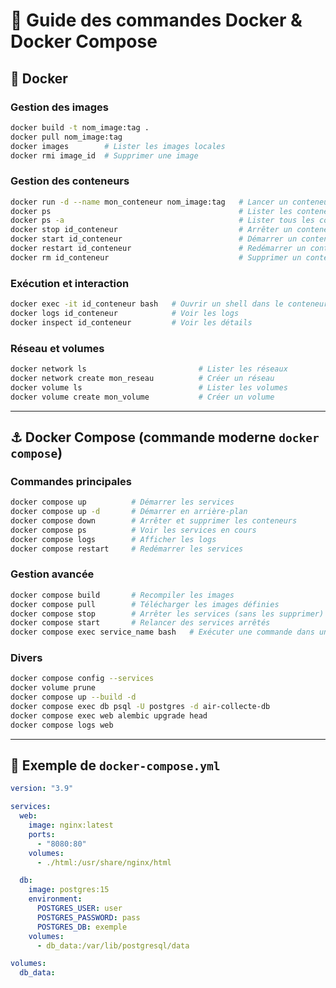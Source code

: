 # 📘 Guide des commandes Docker & Docker Compose

## 🐳 Docker

### Gestion des images
```bash
docker build -t nom_image:tag .
docker pull nom_image:tag
docker images        # Lister les images locales
docker rmi image_id  # Supprimer une image
```

### Gestion des conteneurs
```bash
docker run -d --name mon_conteneur nom_image:tag   # Lancer un conteneur en arrière-plan
docker ps                                          # Lister les conteneurs actifs
docker ps -a                                       # Lister tous les conteneurs
docker stop id_conteneur                           # Arrêter un conteneur
docker start id_conteneur                          # Démarrer un conteneur
docker restart id_conteneur                        # Redémarrer un conteneur
docker rm id_conteneur                             # Supprimer un conteneur
```

### Exécution et interaction
```bash
docker exec -it id_conteneur bash   # Ouvrir un shell dans le conteneur
docker logs id_conteneur            # Voir les logs
docker inspect id_conteneur         # Voir les détails
```

### Réseau et volumes
```bash
docker network ls                         # Lister les réseaux
docker network create mon_reseau          # Créer un réseau
docker volume ls                          # Lister les volumes
docker volume create mon_volume           # Créer un volume
```

---

## ⚓ Docker Compose (commande moderne `docker compose`)

### Commandes principales
```bash
docker compose up          # Démarrer les services
docker compose up -d       # Démarrer en arrière-plan
docker compose down        # Arrêter et supprimer les conteneurs
docker compose ps          # Voir les services en cours
docker compose logs        # Afficher les logs
docker compose restart     # Redémarrer les services
```

### Gestion avancée
```bash
docker compose build       # Recompiler les images
docker compose pull        # Télécharger les images définies
docker compose stop        # Arrêter les services (sans les supprimer)
docker compose start       # Relancer des services arrêtés
docker compose exec service_name bash   # Exécuter une commande dans un service
```
### Divers
```bash
docker compose config --services
docker volume prune
docker compose up --build -d
docker compose exec db psql -U postgres -d air-collecte-db
docker compose exec web alembic upgrade head
docker compose logs web
 ```
---

## 🚀 Exemple de `docker-compose.yml`
```yaml
version: "3.9"

services:
  web:
    image: nginx:latest
    ports:
      - "8080:80"
    volumes:
      - ./html:/usr/share/nginx/html

  db:
    image: postgres:15
    environment:
      POSTGRES_USER: user
      POSTGRES_PASSWORD: pass
      POSTGRES_DB: exemple
    volumes:
      - db_data:/var/lib/postgresql/data

volumes:
  db_data:
```
